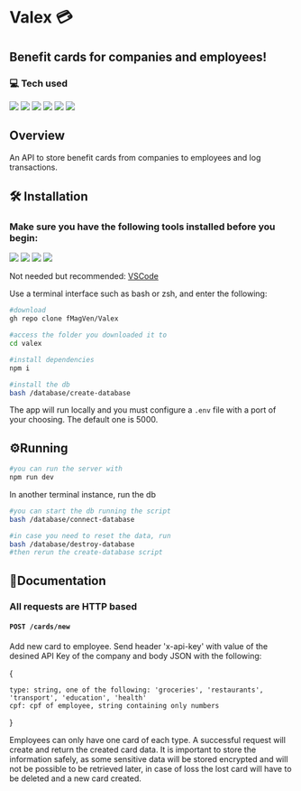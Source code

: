 # Valex 💳
## Benefit cards for companies and employees!

### :computer: Tech used
<p>
	<img src="https://img.shields.io/badge/shell_script-%23121011.svg?style=for-the-badge&logo=gnu-bash&logoColor=white"/>
	<img src="https://img.shields.io/badge/npm-CB3837?style=for-the-badge&logo=npm&logoColor=white"/>
	<img src="https://img.shields.io/badge/node.js-6DA55F?style=for-the-badge&logo=node.js&logoColor=white"/>
	<img src="https://img.shields.io/badge/express.js-%23404d59.svg?style=for-the-badge&logo=express&logoColor=%2361DAFB"/>
	<img src="https://img.shields.io/badge/postgres-%23316192.svg?style=for-the-badge&logo=postgresql&logoColor=white"/>
	<img src="https://img.shields.io/badge/TypeScript-007ACC?style=for-the-badge&logo=typescript&logoColor=white"/>
</p>

## Overview
An API to store benefit cards from companies to employees and log transactions.

## :hammer_and_wrench: Installation
### Make sure you have the following tools installed before you begin:
<p>
	<a href="https://git-scm.com/"><img src="https://img.shields.io/badge/GIT-E44C30?style=for-the-badge&logo=git&logoColor=white"/></a>
	<a href="https://www.npmjs.com/package/npm"><img src="https://img.shields.io/badge/npm-CB3837?style=for-the-badge&logo=npm&logoColor=white"/></a>
	<a href="https://nodejs.org"><img src="https://img.shields.io/badge/Node.js-339933?style=for-the-badge&logo=nodedotjs&logoColor=white"/></a>
	<a href="https://www.postgresql.org/download/"><img src="https://img.shields.io/badge/postgres-%23316192.svg?style=for-the-badge&logo=postgresql&logoColor=white"/></a>
</p>
<p>Not needed but recommended: <a href="https://code.visualstudio.com/">VSCode</a></p>


Use a terminal interface such as bash or zsh, and enter the following:
```bash
#download
gh repo clone fMagVen/Valex

#access the folder you downloaded it to
cd valex

#install dependencies
npm i

#install the db
bash /database/create-database
```
The app will run locally and you must configure a ```.env``` file with a port of your choosing. The default one is 5000.

## :gear:Running
```bash
#you can run the server with
npm run dev
```
In another terminal instance, run the db
```bash
#you can start the db running the script 
bash /database/connect-database

#in case you need to reset the data, run
bash /database/destroy-database
#then rerun the create-database script
```

## :scroll:Documentation

### All requests are HTTP based

#### ```POST /cards/new```

Add new card to employee. Send header 'x-api-key' with value of the desined API Key of the company and body JSON with the following:

{

	type: string, one of the following: 'groceries', 'restaurants', 'transport', 'education', 'health'
	cpf: cpf of employee, string containing only numbers

}

Employees can only have one card of each type. A successful request will create and return the created card data. It is important to store the information safely, as some sensitive data will be stored encrypted and will not be possible to be retrieved later, in case of loss the lost card will have to be deleted and a new card created.
